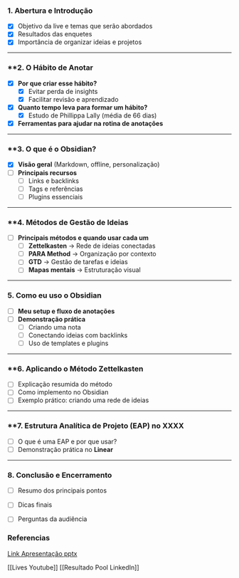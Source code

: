 ### **1. Abertura e Introdução**

- [x] Objetivo da live e temas que serão abordados
- [x] Resultados das enquetes
- [x] Importância de organizar ideias e projetos

---

### **2. O Hábito de Anotar 

- [x] **Por que criar esse hábito?**
    - [x] Evitar perda de insights
    - [x] Facilitar revisão e aprendizado
- [x] **Quanto tempo leva para formar um hábito?**
    - [x] Estudo de Phillippa Lally (média de 66 dias)
- [x] **Ferramentas para ajudar na rotina de anotações**

---

### **3. O que é o Obsidian? 

- [x] **Visão geral** (Markdown, offline, personalização)
- [ ] **Principais recursos**
    - [ ] Links e backlinks
    - [ ] Tags e referências
    - [ ] Plugins essenciais

---

### **4. Métodos de Gestão de Ideias 

- [ ] **Principais métodos e quando usar cada um**
    - [ ] **Zettelkasten** → Rede de ideias conectadas
    - [ ] **PARA Method** → Organização por contexto
    - [ ] **GTD** → Gestão de tarefas e ideias
    - [ ] **Mapas mentais** → Estruturação visual

---

### **5. Como eu uso o Obsidian**

- [ ] **Meu setup e fluxo de anotações**
- [ ] **Demonstração prática**
    - [ ] Criando uma nota
    - [ ] Conectando ideias com backlinks
    - [ ] Uso de templates e plugins

---

### **6. Aplicando o Método Zettelkasten 

- [ ] Explicação resumida do método
- [ ] Como implemento no Obsidian
- [ ] Exemplo prático: criando uma rede de ideias

---

### **7. Estrutura Analítica de Projeto (EAP) no XXXX

- [ ] O que é uma EAP e por que usar?
- [ ] Demonstração prática no **Linear**

---

### **8. Conclusão e Encerramento**

- [ ] Resumo dos principais pontos
- [ ] Dicas finais
- [ ] Perguntas da audiência



### Referencias

[Link Apresentação pptx](https://gamma.app/docs/Apresentacao-Metodos-de-organizacao-de-ideias-e-projetos-fe2y2iccxh627aq)

[[Lives Youtube]]
[[Resultado Pool LinkedIn]]